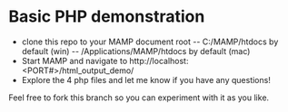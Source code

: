 # Basic PHP demonstration
- clone this repo to your MAMP document root
-- C:/MAMP/htdocs by default (win)
-- /Applications/MAMP/htdocs by default (mac)
- Start MAMP and navigate to http://localhost:<PORT#>/html_output_demo/
- Explore the 4 php files and let me know if you have any questions!

Feel free to fork this branch so you can experiment with it as you like. 
